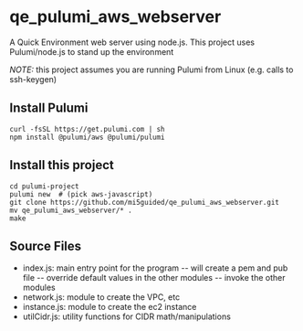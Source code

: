 # qe_pulumi_aws_webserver
A Quick Environment web server using node.js. This project uses Pulumi/node.js to stand up the environment

*NOTE:* this project assumes you are running Pulumi from Linux (e.g. calls to ssh-keygen)

## Install Pulumi
```
curl -fsSL https://get.pulumi.com | sh
npm install @pulumi/aws @pulumi/pulumi
```

## Install this project
```mkdir pulumi-project
cd pulumi-project
pulumi new  # (pick aws-javascript)
git clone https://github.com/mi5guided/qe_pulumi_aws_webserver.git
mv qe_pulumi_aws_webserver/* .
make
```

## Source Files
  - index.js: main entry point for the program 
    -- will create a pem and pub file
    -- override default values in the other modules
    -- invoke the other modules
  - network.js: module to create the VPC, etc
  - instance.js: module to create the ec2 instance
  - utilCidr.js: utility functions for CIDR math/manipulations

